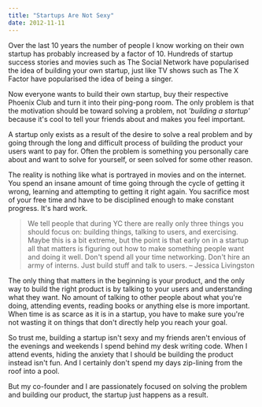 ```yaml
---
title: "Startups Are Not Sexy"
date: 2012-11-11
---
```


Over the last 10 years the number of people I know working on their own startup has probably increased by a factor of 10. Hundreds of startup success stories and movies such as The Social Network have popularised the idea of building your own startup, just like TV shows such as The X Factor have popularised the idea of being a singer.

Now everyone wants to build their own startup, buy their respective Phoenix Club and turn it into their ping-pong room. The only problem is that the motivation should be toward solving a problem, not *'building a startup'* because it's cool to tell your friends about and makes you feel important.

A startup only exists as a result of the desire to solve a real problem and by going through the long and difficult process of building the product your users want to pay for. Often the problem is something you personally care about and want to solve for yourself, or seen solved for some other reason.

The reality is nothing like what is portrayed in movies and on the internet. You spend an insane amount of time going through the cycle of getting it wrong, learning and attempting to getting it right again. You sacrifice most of your free time and have to be disciplined enough to make constant progress. It's hard work.

> We tell people that during YC there are really only three things you should focus on: building things, talking to users, and exercising. Maybe this is a bit extreme, but the point is that early on in a startup all that matters is figuring out how to make something people want and doing it well. Don't spend all your time networking. Don't hire an army of interns. Just build stuff and talk to users. – Jessica Livingston

The only thing that matters in the beginning is your product, and the only way to build the right product is by talking to your users and understanding what they want. No amount of talking to other people about what you're doing, attending events, reading books or anything else is more important. When time is as scarce as it is in a startup, you have to make sure you're not wasting it on things that don't directly help you reach your goal.

So trust me, building a startup isn't sexy and my friends aren't envious of the evenings and weekends I spend behind my desk writing code. When I attend events, hiding the anxiety that I should be building the product instead isn't fun. And I certainly don't spend my days zip-lining from the roof into a pool.

But my co-founder and I are passionately focused on solving the problem and building our product, the startup just happens as a result.
